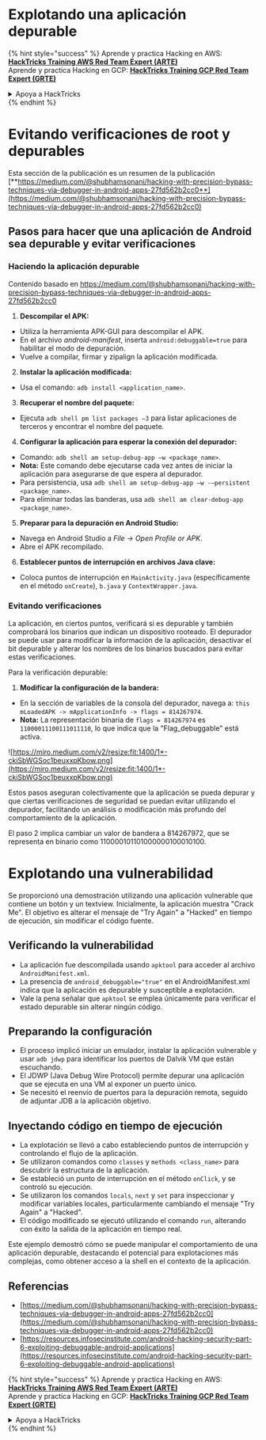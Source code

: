 # Explotando una aplicación depurable

{% hint style="success" %}
Aprende y practica Hacking en AWS:<img src="/.gitbook/assets/arte.png" alt="" data-size="line">[**HackTricks Training AWS Red Team Expert (ARTE)**](https://training.hacktricks.xyz/courses/arte)<img src="/.gitbook/assets/arte.png" alt="" data-size="line">\
Aprende y practica Hacking en GCP: <img src="/.gitbook/assets/grte.png" alt="" data-size="line">[**HackTricks Training GCP Red Team Expert (GRTE)**<img src="/.gitbook/assets/grte.png" alt="" data-size="line">](https://training.hacktricks.xyz/courses/grte)

<details>

<summary>Apoya a HackTricks</summary>

* Revisa los [**planes de suscripción**](https://github.com/sponsors/carlospolop)!
* **Únete al** 💬 [**grupo de Discord**](https://discord.gg/hRep4RUj7f) o al [**grupo de telegram**](https://t.me/peass) o **síguenos** en **Twitter** 🐦 [**@hacktricks\_live**](https://twitter.com/hacktricks\_live)**.**
* **Comparte trucos de hacking enviando PRs a los** [**HackTricks**](https://github.com/carlospolop/hacktricks) y [**HackTricks Cloud**](https://github.com/carlospolop/hacktricks-cloud) repos de github.

</details>
{% endhint %}

# **Evitando verificaciones de root y depurables**

Esta sección de la publicación es un resumen de la publicación [**https://medium.com/@shubhamsonani/hacking-with-precision-bypass-techniques-via-debugger-in-android-apps-27fd562b2cc0**](https://medium.com/@shubhamsonani/hacking-with-precision-bypass-techniques-via-debugger-in-android-apps-27fd562b2cc0)

## Pasos para hacer que una aplicación de Android sea depurable y evitar verificaciones

### **Haciendo la aplicación depurable**

Contenido basado en https://medium.com/@shubhamsonani/hacking-with-precision-bypass-techniques-via-debugger-in-android-apps-27fd562b2cc0

1. **Descompilar el APK:**
- Utiliza la herramienta APK-GUI para descompilar el APK.
- En el archivo _android-manifest_, inserta `android:debuggable=true` para habilitar el modo de depuración.
- Vuelve a compilar, firmar y zipalign la aplicación modificada.

2. **Instalar la aplicación modificada:**
- Usa el comando: `adb install <application_name>`.

3. **Recuperar el nombre del paquete:**
- Ejecuta `adb shell pm list packages –3` para listar aplicaciones de terceros y encontrar el nombre del paquete.

4. **Configurar la aplicación para esperar la conexión del depurador:**
- Comando: `adb shell am setup-debug-app –w <package_name>`.
- **Nota:** Este comando debe ejecutarse cada vez antes de iniciar la aplicación para asegurarse de que espera al depurador.
- Para persistencia, usa `adb shell am setup-debug-app –w -–persistent <package_name>`.
- Para eliminar todas las banderas, usa `adb shell am clear-debug-app <package_name>`.

5. **Preparar para la depuración en Android Studio:**
- Navega en Android Studio a _File -> Open Profile or APK_.
- Abre el APK recompilado.

6. **Establecer puntos de interrupción en archivos Java clave:**
- Coloca puntos de interrupción en `MainActivity.java` (específicamente en el método `onCreate`), `b.java` y `ContextWrapper.java`.

### **Evitando verificaciones**

La aplicación, en ciertos puntos, verificará si es depurable y también comprobará los binarios que indican un dispositivo rooteado. El depurador se puede usar para modificar la información de la aplicación, desactivar el bit depurable y alterar los nombres de los binarios buscados para evitar estas verificaciones.

Para la verificación depurable:

1. **Modificar la configuración de la bandera:**
- En la sección de variables de la consola del depurador, navega a: `this mLoadedAPK -> mApplicationInfo -> flags = 814267974`.
- **Nota:** La representación binaria de `flags = 814267974` es `11000011100111011110`, lo que indica que la "Flag_debuggable" está activa.

![https://miro.medium.com/v2/resize:fit:1400/1*-ckiSbWGSoc1beuxxpKbow.png](https://miro.medium.com/v2/resize:fit:1400/1*-ckiSbWGSoc1beuxxpKbow.png)

Estos pasos aseguran colectivamente que la aplicación se pueda depurar y que ciertas verificaciones de seguridad se puedan evitar utilizando el depurador, facilitando un análisis o modificación más profundo del comportamiento de la aplicación.

El paso 2 implica cambiar un valor de bandera a 814267972, que se representa en binario como 110000101101000000100010100.

# **Explotando una vulnerabilidad**

Se proporcionó una demostración utilizando una aplicación vulnerable que contiene un botón y un textview. Inicialmente, la aplicación muestra "Crack Me". El objetivo es alterar el mensaje de "Try Again" a "Hacked" en tiempo de ejecución, sin modificar el código fuente.

## **Verificando la vulnerabilidad**
- La aplicación fue descompilada usando `apktool` para acceder al archivo `AndroidManifest.xml`.
- La presencia de `android_debuggable="true"` en el AndroidManifest.xml indica que la aplicación es depurable y susceptible a explotación.
- Vale la pena señalar que `apktool` se emplea únicamente para verificar el estado depurable sin alterar ningún código.

## **Preparando la configuración**
- El proceso implicó iniciar un emulador, instalar la aplicación vulnerable y usar `adb jdwp` para identificar los puertos de Dalvik VM que están escuchando.
- El JDWP (Java Debug Wire Protocol) permite depurar una aplicación que se ejecuta en una VM al exponer un puerto único.
- Se necesitó el reenvío de puertos para la depuración remota, seguido de adjuntar JDB a la aplicación objetivo.

## **Inyectando código en tiempo de ejecución**
- La explotación se llevó a cabo estableciendo puntos de interrupción y controlando el flujo de la aplicación.
- Se utilizaron comandos como `classes` y `methods <class_name>` para descubrir la estructura de la aplicación.
- Se estableció un punto de interrupción en el método `onClick`, y se controló su ejecución.
- Se utilizaron los comandos `locals`, `next` y `set` para inspeccionar y modificar variables locales, particularmente cambiando el mensaje "Try Again" a "Hacked".
- El código modificado se ejecutó utilizando el comando `run`, alterando con éxito la salida de la aplicación en tiempo real.

Este ejemplo demostró cómo se puede manipular el comportamiento de una aplicación depurable, destacando el potencial para explotaciones más complejas, como obtener acceso a la shell en el contexto de la aplicación.



## Referencias
* [https://medium.com/@shubhamsonani/hacking-with-precision-bypass-techniques-via-debugger-in-android-apps-27fd562b2cc0](https://medium.com/@shubhamsonani/hacking-with-precision-bypass-techniques-via-debugger-in-android-apps-27fd562b2cc0)
* [https://resources.infosecinstitute.com/android-hacking-security-part-6-exploiting-debuggable-android-applications](https://resources.infosecinstitute.com/android-hacking-security-part-6-exploiting-debuggable-android-applications)

{% hint style="success" %}
Aprende y practica Hacking en AWS:<img src="/.gitbook/assets/arte.png" alt="" data-size="line">[**HackTricks Training AWS Red Team Expert (ARTE)**](https://training.hacktricks.xyz/courses/arte)<img src="/.gitbook/assets/arte.png" alt="" data-size="line">\
Aprende y practica Hacking en GCP: <img src="/.gitbook/assets/grte.png" alt="" data-size="line">[**HackTricks Training GCP Red Team Expert (GRTE)**<img src="/.gitbook/assets/grte.png" alt="" data-size="line">](https://training.hacktricks.xyz/courses/grte)

<details>

<summary>Apoya a HackTricks</summary>

* Revisa los [**planes de suscripción**](https://github.com/sponsors/carlospolop)!
* **Únete al** 💬 [**grupo de Discord**](https://discord.gg/hRep4RUj7f) o al [**grupo de telegram**](https://t.me/peass) o **síguenos** en **Twitter** 🐦 [**@hacktricks\_live**](https://twitter.com/hacktricks\_live)**.**
* **Comparte trucos de hacking enviando PRs a los** [**HackTricks**](https://github.com/carlospolop/hacktricks) y [**HackTricks Cloud**](https://github.com/carlospolop/hacktricks-cloud) repos de github.

</details>
{% endhint %}
